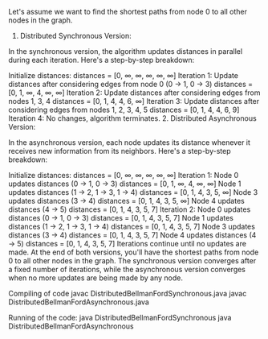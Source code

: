 Let's assume we want to find the shortest paths from node 0 to all other nodes in the graph.

1. Distributed Synchronous Version:

In the synchronous version, the algorithm updates distances in parallel during each iteration. Here's a step-by-step breakdown:

Initialize distances: distances = [0, ∞, ∞, ∞, ∞, ∞]
Iteration 1: Update distances after considering edges from node 0 (0 -> 1, 0 -> 3)
distances = [0, 1, ∞, 4, ∞, ∞]
Iteration 2: Update distances after considering edges from nodes 1, 3, 4
distances = [0, 1, 4, 4, 6, ∞]
Iteration 3: Update distances after considering edges from nodes 1, 2, 3, 4, 5
distances = [0, 1, 4, 4, 6, 9]
Iteration 4: No changes, algorithm terminates.
2. Distributed Asynchronous Version:

In the asynchronous version, each node updates its distance whenever it receives new information from its neighbors. Here's a step-by-step breakdown:

Initialize distances: distances = [0, ∞, ∞, ∞, ∞, ∞]
Iteration 1:
Node 0 updates distances (0 -> 1, 0 -> 3)
distances = [0, 1, ∞, 4, ∞, ∞]
Node 1 updates distances (1 -> 2, 1 -> 3, 1 -> 4)
distances = [0, 1, 4, 3, 5, ∞]
Node 3 updates distances (3 -> 4)
distances = [0, 1, 4, 3, 5, ∞]
Node 4 updates distances (4 -> 5)
distances = [0, 1, 4, 3, 5, 7]
Iteration 2:
Node 0 updates distances (0 -> 1, 0 -> 3)
distances = [0, 1, 4, 3, 5, 7]
Node 1 updates distances (1 -> 2, 1 -> 3, 1 -> 4)
distances = [0, 1, 4, 3, 5, 7]
Node 3 updates distances (3 -> 4)
distances = [0, 1, 4, 3, 5, 7]
Node 4 updates distances (4 -> 5)
distances = [0, 1, 4, 3, 5, 7]
Iterations continue until no updates are made.
At the end of both versions, you'll have the shortest paths from node 0 to all other nodes in the graph. The synchronous version converges after a fixed number of iterations, while the asynchronous version converges when no more updates are being made by any node.




Compiling of code
javac DistributedBellmanFordSynchronous.java
javac DistributedBellmanFordAsynchronous.java

Running of the code:
java DistributedBellmanFordSynchronous
java DistributedBellmanFordAsynchronous
